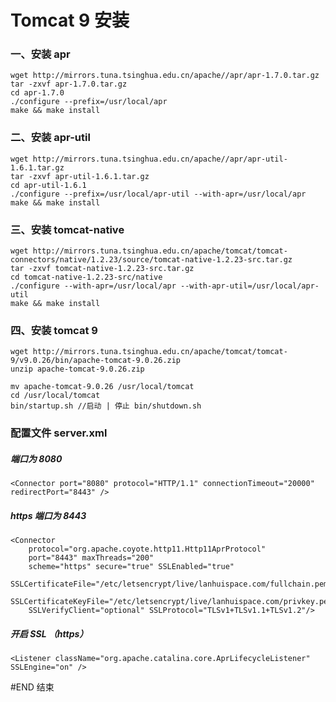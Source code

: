 #	Tomcat 9 安装

###	一、安装 apr
	wget http://mirrors.tuna.tsinghua.edu.cn/apache//apr/apr-1.7.0.tar.gz
	tar -zxvf apr-1.7.0.tar.gz
	cd apr-1.7.0
	./configure --prefix=/usr/local/apr
	make && make install
	
###	二、安装 apr-util
	wget http://mirrors.tuna.tsinghua.edu.cn/apache//apr/apr-util-1.6.1.tar.gz
	tar -zxvf apr-util-1.6.1.tar.gz
	cd apr-util-1.6.1
	./configure --prefix=/usr/local/apr-util --with-apr=/usr/local/apr
	make && make install
	
###	三、安装	tomcat-native
	wget http://mirrors.tuna.tsinghua.edu.cn/apache/tomcat/tomcat-connectors/native/1.2.23/source/tomcat-native-1.2.23-src.tar.gz
	tar -zxvf tomcat-native-1.2.23-src.tar.gz
	cd tomcat-native-1.2.23-src/native
	./configure --with-apr=/usr/local/apr --with-apr-util=/usr/local/apr-util
	make && make install
	
	
###	四、安装	tomcat 9
	wget http://mirrors.tuna.tsinghua.edu.cn/apache/tomcat/tomcat-9/v9.0.26/bin/apache-tomcat-9.0.26.zip
	unzip apache-tomcat-9.0.26.zip
	
	mv apache-tomcat-9.0.26 /usr/local/tomcat
	cd /usr/local/tomcat
	bin/startup.sh //启动 | 停止 bin/shutdown.sh
	
###	配置文件 server.xml

#####	端口为 8080
	<Connector port="8080" protocol="HTTP/1.1" connectionTimeout="20000" redirectPort="8443" />
	
#####	https 端口为 8443
	<Connector
		protocol="org.apache.coyote.http11.Http11AprProtocol"
		port="8443" maxThreads="200"
		scheme="https" secure="true" SSLEnabled="true"
		SSLCertificateFile="/etc/letsencrypt/live/lanhuispace.com/fullchain.pem"
		SSLCertificateKeyFile="/etc/letsencrypt/live/lanhuispace.com/privkey.pem"
		SSLVerifyClient="optional" SSLProtocol="TLSv1+TLSv1.1+TLSv1.2"/>

##### 开启 SSL （https） 
	<Listener className="org.apache.catalina.core.AprLifecycleListener" SSLEngine="on" />
	
	
#END 结束